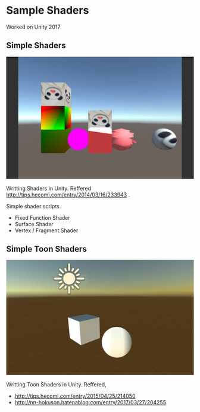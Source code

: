 # Sample Shaders

Worked on Unity 2017

## Simple Shaders

![img](./samples.png?raw=true)

Writting Shaders in Unity. Reffered http://tips.hecomi.com/entry/2014/03/16/233943 .

Simple shader scripts.

- Fixed Function Shader
- Surface Shader
- Vertex / Fragment Shader

## Simple Toon Shaders

![img](./toon_samples.png?raw=true)

Writting Toon Shaders in Unity. Reffered,

- http://tips.hecomi.com/entry/2015/04/25/214050
- http://nn-hokuson.hatenablog.com/entry/2017/03/27/204255

